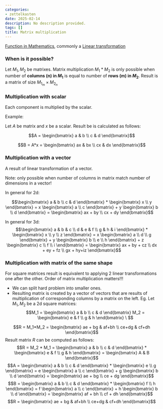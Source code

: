 ```yaml
---
categories:
- zettelkasten
date: 2025-02-14
description: No description provided.
tags: []
title: Matrix multiplication
---
```


[Function in Mathematics](Function%20in%20Mathematics.md), commonly a [Linear transformation](Linear%20transformation.md)

### When is it possible?

Let $M_1, M_2$ be matrixes. Matrix multiplication $M_1 * M_2$ is only possible when number of **columns (n) in $M_1$**  is equal to number of **rows (m) in $M_2$**. Result is a matrix of size $M_{1_m} \times M_{2_n}$

### Multiplication with scalar

Each component is multiplied by the scalar.

Example:

Let $A$ be matrix and $x$ be a scalar. Result be is calculated as follows:

$$A = \begin{bmatrix} a & b \\ c & d \end{bmatrix}$$

$$B = A*x = \begin{bmatrix} ax & bx \\ cx & dx \end{bmatrix}$$

### Multiplication with a vector

A result of linear transformation of a vector. 

Note: only possible when number of columns in matrix match number of dimensions in a vector!

In general for 2d:

$$\begin{bmatrix} a & b \\ c & d \end{bmatrix} * 
\begin{bmatrix} x \\ y \end{bmatrix} = 
x \begin{bmatrix} a \\ c \end{bmatrix} + 
y \begin{bmatrix} b \\ d \end{bmatrix} = \begin{bmatrix} ax + by \\ cx + dy \end{bmatrix}$$

In general for 3d:
$$\begin{bmatrix} 
a & b & c \\ d & e & f \\ g & h & i 
\end{bmatrix} * 
\begin{bmatrix} x \\ y \\ z \end{bmatrix} = 
x \begin{bmatrix} a \\ d \\ g \end{bmatrix} + 
y \begin{bmatrix} b \\ e \\ h \end{bmatrix} + 
z \begin{bmatrix} c \\ f \\ i \end{bmatrix} = \begin{bmatrix} 
ax + by + cz \\ dx + ey + fz \\ gx + hy+iz 
\end{bmatrix}$$

### Multiplication with matrix of the same shape
For square matrices result is equivalent to applying 2 linear transformations one after the other. 
Order of matrix multiplication matters!!!
- We can split hard problem into smaller ones.
- Resulting matrix is created by a vector of vectors that are results of multiplication of corresponding columns by a matrix on the left.
Eg. 
Let $M _1, M _2$ be a 2d square matrices: 
$$M_1 = \begin{bmatrix} a & b \\ c & d \end{bmatrix}
M_2 = \begin{bmatrix} e & f \\ g & h \end{bmatrix} \ 
$$

$$R = M_1*M_2 = \begin{bmatrix} 
ae + bg & af+bh \\ ce+dg & cf+dh
\end{bmatrix}$$
Result matrix $R$ can be computed as follows:
$$R = M_2 * M_1 = 
\begin{bmatrix} a & b \\ c & d \end{bmatrix} * 
\begin{bmatrix} e & f \\ g & h \end{bmatrix} =
\begin{bmatrix} A & B \end{bmatrix}$$
$$A = \begin{bmatrix} a & b \\ c & d \end{bmatrix} * \begin{bmatrix} e \\ g \end{bmatrix} = 
e \begin{bmatrix} a \\ c \end{bmatrix} + 
g \begin{bmatrix} b \\ d \end{bmatrix} = \begin{bmatrix} ae + bg \\ ce + dg \end{bmatrix}$$
$$B = \begin{bmatrix} a & b \\ c & d \end{bmatrix} * \begin{bmatrix} f \\ h \end{bmatrix} = 
f \begin{bmatrix} a \\ c \end{bmatrix} + 
h \begin{bmatrix} b \\ d \end{bmatrix} = \begin{bmatrix} af + bh \\ cf + dh \end{bmatrix}$$
$$R = \begin{bmatrix} 
ae + bg & af+bh \\ ce+dg & cf+dh
\end{bmatrix}$$
